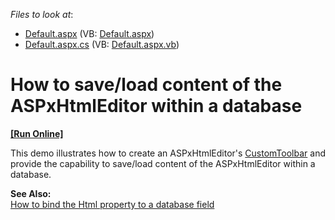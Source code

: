 <!-- default file list -->
*Files to look at*:

* [Default.aspx](./CS/WebSite/Default.aspx) (VB: [Default.aspx](./VB/WebSite/Default.aspx))
* [Default.aspx.cs](./CS/WebSite/Default.aspx.cs) (VB: [Default.aspx.vb](./VB/WebSite/Default.aspx.vb))
<!-- default file list end -->
# How to save/load content of the ASPxHtmlEditor within a database
<!-- run online -->
**[[Run Online]](https://codecentral.devexpress.com/e2225/)**
<!-- run online end -->


<p>This demo illustrates how to create an ASPxHtmlEditor's <a href="http://documentation.devexpress.com/#AspNet/DevExpressWebASPxHtmlEditorCustomToolbarMembersTopicAll">CustomToolbar</a> and provide the capability to save/load content of the ASPxHtmlEditor within a database.</p><p><strong>See Also:</strong><br />
<a href="https://www.devexpress.com/Support/Center/p/E377">How to bind the Html property to a database field</a></p>

<br/>


